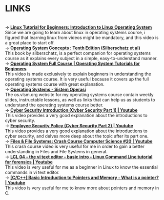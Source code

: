 <h1>LINKS</h1><br>
→ <b><a href="https://youtu.be/V1y-mbWM3B8">Linux Tutorial for Beginners: Introduction to Linux Operating System</a></b><br>
Since we are going to learn about linux in operating systems course, i figured that learning linux from videos might be mandatory, and this video is a great place to start off.<br>
→ <b><a href="https://www.os-book.com/OS10/slide-dir/">Operating System Concepts : Tenth Edition (Silberschatz et al)</a></b><br>
This book by silberschatz, is a perfect companion for operating systems course as it explains every subject in a simple, easy-to-understand manner.<br>
→ <b><a href="https://www.youtube.com/watch?v=mXw9ruZaxzQ">Operating System Full Course | Operating System Tutorials for Beginners</a></b><br>
This video is made exclusively to explain beginners in understanding the operating systems course. It is very useful because it covers up the full operating systems course with great explanation.<br>
→ <b><a href="https://os.vlsm.org/">Operating Systems - Sistem Operasi</a></b><br>
The os.vlsm.org website for my operating systems course contain weekly slides, instructable lessons, as well as links that can help us as students to understand the operating systems course better. <br>
→ <b><a href="https://www.youtube.com/watch?v=rcDO8km6R6c">Cyber Security Introduction (Cyber Security Part 1) | Youtube</a></b><br>
This video provides a very good explanation about the introductions to cyber security. <br>
→ <b><a href="https://www.youtube.com/watch?v=CivG_2UqKMg">Employee Security Policy (Cyber Security Part 2) | Youtube</a></b><br>
This video provides a very good explanation about the introductions to cyber security, and delves more deep about the topic after its part one. <br>
→ <b><a href="https://www.youtube.com/watch?v=KN8YgJnShPM">Files & File Systems: Crash Course Computer Science #20 | Youtube</a></b><br>
This crash course video is very useful for me in order to gain a better understanding in Files and File Systems in general.<br>
→ <b><a href="https://www.youtube.com/watch?v=KtTjamPKMhw">LCL 04 - the vi text editor - basic intro - Linux Command Line tutorial for forensics | Youtube</a></b><br>
This video is very useful for me as a beginner in Linux to know the essential commands in vi text editor.<br>
→ <b><a href="https://www.youtube.com/watch?v=wxCxB2aNouA">[C/C++] Basic Introduction to Pointers and Memory - What is a pointer? | Youtube</a></b><br>
This video is very useful for me to know more about pointers and memory in C.<br>


